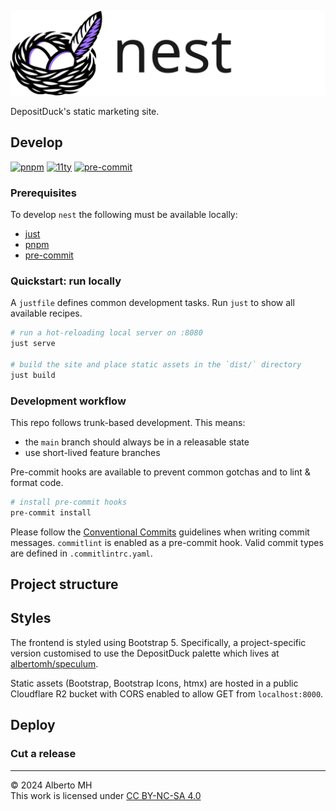 <!-- markdownlint-disable MD041 -->
![DepositDuck nest logo](nest.svg "DepositDuck nest")

DepositDuck's static marketing site.

## Develop

[![pnpm](https://img.shields.io/badge/pnpm-4e4e4e?logo=pnpm&logoColor=f69220)](https://sass-lang.com/dart-sass/)
[![11ty](https://img.shields.io/badge/static-ffffff?logo=eleventy&logoColor=222222)](https://github.com/11ty/eleventy/)
[![pre-commit](https://img.shields.io/badge/pre--commit-FAB040?logo=pre-commit&logoColor=1f2d23)](https://github.com/pre-commit/pre-commit)

### Prerequisites

To develop `nest` the following must be available locally:

- [just](https://github.com/casey/just)
- [pnpm](https://pnpm.io/installation)
- [pre-commit](https://pre-commit.com/)

### Quickstart: run locally

A `justfile` defines common development tasks. Run `just` to show all available recipes.

```sh
# run a hot-reloading local server on :8080
just serve

# build the site and place static assets in the `dist/` directory
just build
```

### Development workflow

This repo follows trunk-based development. This means:

- the `main` branch should always be in a releasable state
- use short-lived feature branches

Pre-commit hooks are available to prevent common gotchas and to lint & format code.

```sh
# install pre-commit hooks
pre-commit install
```

Please follow the [Conventional Commits](https://www.conventionalcommits.org/en/v1.0.0/)
guidelines when writing commit messages.
`commitlint` is enabled as a pre-commit hook. Valid commit types are defined in `.commitlintrc.yaml`.

## Project structure

## Styles

The frontend is styled using Bootstrap 5. Specifically, a project-specific version
customised to use the DepositDuck palette which lives at [albertomh/speculum](https://github.com/albertomh/speculum).

Static assets (Bootstrap, Bootstrap Icons, htmx) are hosted in a public Cloudflare R2 bucket
with CORS enabled to allow GET from `localhost:8000`.

## Deploy

### Cut a release

---

&copy; 2024 Alberto MH  
This work is licensed under [CC BY-NC-SA 4.0](https://creativecommons.org/licenses/by-nc-sa/4.0/)
